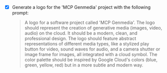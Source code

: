 - [x] Generate a logo for the 'MCP Genmedia' project with the following prompt:

  > A logo for a software project called 'MCP Genmedia'. The logo should represent the creation of generative media (images, video, audio) on the cloud. It should be a modern, clean, and professional design. The logo should feature abstract representations of different media types, like a stylized play button for video, sound waves for audio, and a camera shutter or image frame for images, all integrated with a cloud symbol. The color palette should be inspired by Google Cloud's colors (blue, green, yellow, red) but in a more subtle and modern way.
